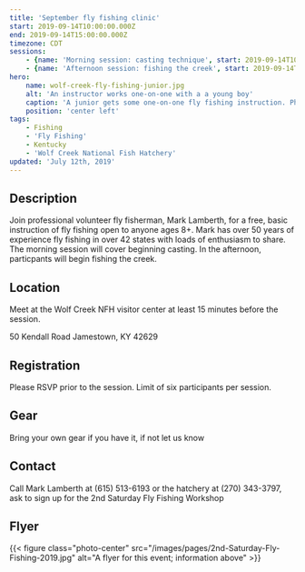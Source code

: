 ```yaml
---
title: 'September fly fishing clinic'
start: 2019-09-14T10:00:00.000Z
end: 2019-09-14T15:00:00.000Z
timezone: CDT
sessions:
    - {name: 'Morning session: casting technique', start: 2019-09-14T10:00:00.000Z, end: 2019-09-14T12:00:00.000Z}
    - {name: 'Afternoon session: fishing the creek', start: 2019-09-14T13:00:00.000Z, end: 2019-09-14T15:00:00.000Z}
hero:
    name: wolf-creek-fly-fishing-junior.jpg
    alt: 'An instructor works one-on-one with a a young boy'
    caption: 'A junior gets some one-on-one fly fishing instruction. Photo by USFWS.'
    position: 'center left'
tags:
    - Fishing
    - 'Fly Fishing'
    - Kentucky
    - 'Wolf Creek National Fish Hatchery'
updated: 'July 12th, 2019'
---
```


## Description

Join professional volunteer fly fisherman, Mark Lamberth, for a free, basic instruction of fly fishing open to anyone ages 8+. Mark has over 50 years of experience fly fishing in over 42 states with loads of enthusiasm to share. The morning session will cover beginning casting. In the afternoon, particpants will begin fishing the creek.

## Location

Meet at the Wolf Creek NFH visitor center at least 15 minutes before the session.

50 Kendall Road Jamestown, KY 42629

## Registration

Please RSVP prior to the session. Limit of six participants per session.

## Gear

Bring your own gear if you have it, if not let us know

## Contact

Call Mark Lamberth at (615) 513-6193 or the hatchery at (270) 343-3797, ask to sign up for the 2nd Saturday Fly Fishing Workshop

## Flyer

{{< figure class="photo-center" src="/images/pages/2nd-Saturday-Fly-Fishing-2019.jpg" alt="A flyer for this event; information above" >}}